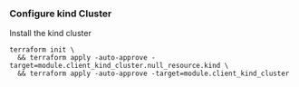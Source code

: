 ### Configure kind Cluster

Install the kind cluster

    terraform init \
      && terraform apply -auto-approve -target=module.client_kind_cluster.null_resource.kind \
      && terraform apply -auto-approve -target=module.client_kind_cluster
